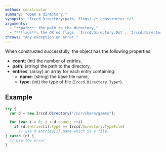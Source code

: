 ```yaml
---
method: constructor
summary: "Open a directory."
synopsis: "Irccd.Directory(path, flags) /* constructor */"
arguments:
  - "**path**: the path to the directory,"
  - "**flags**: the OR'ed flags: `Irccd.Directory.Dot`, `Irccd.Directory.DotDot` (Optional, default: none)."
throws: "Any exception on error."
---
```


When constructed successfully, the object has the following properties:

  - **count**: (int) the number of entries,
  - **path**: (string) the path to the directory,
  - **entries**: (array) an array for each entry containing:
    - **name**: (string) the base file name,
    - **type**: (int) the type of file (`Irccd.Directory.Type*`).

## Example

````javascript
try {
  var d = new Irccd.Directory("/usr/share/games");

  for (var i = 0; i < d.count; ++i)
    if (d.entries[i].type == Irccd.Directory.TypeFile)
      // use d.entries[i].name which is a file.
} catch (e) {
  // Use the error
}
````




